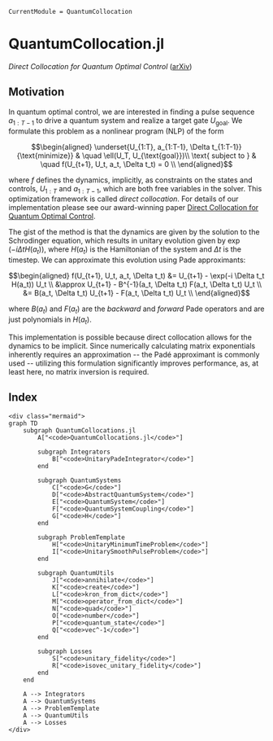 ```@meta
CurrentModule = QuantumCollocation
```

# QuantumCollocation.jl

*Direct Collocation for Quantum Optimal Control* ([arXiv](https://arxiv.org/abs/2305.03261))

## Motivation

In quantum optimal control, we are interested in finding a pulse sequence $a_{1:T-1}$ to drive a quantum system and realize a target gate $U_{\text{goal}}$. We formulate this problem as a nonlinear program (NLP) of the form

```math
\begin{aligned}
\underset{U_{1:T}, a_{1:T-1}, \Delta t_{1:T-1}}{\text{minimize}} & \quad \ell(U_T, U_{\text{goal}})\\
\text{ subject to } & \quad f(U_{t+1}, U_t, a_t, \Delta t_t) = 0 \\
\end{aligned}
```

where $f$ defines the dynamics, implicitly, as constraints on the states and controls, $U_{1:T}$ and $a_{1:T-1}$, which are both free variables in the solver. This optimization framework is called *direct collocation*.  For details of our implementation please see our award-winning paper [Direct Collocation for Quantum Optimal Control](https://arxiv.org/abs/2305.03261).

The gist of the method is that the dynamics are given by the solution to the Schrodinger equation, which results in unitary evolution given by $\exp(-i \Delta t H(a_t))$, where $H(a_t)$ is the Hamiltonian of the system and $\Delta t$ is the timestep.  We can approximate this evolution using Pade approximants:

```math
\begin{aligned}
f(U_{t+1}, U_t, a_t, \Delta t_t) &= U_{t+1} - \exp(-i \Delta t_t H(a_t)) U_t \\
&\approx U_{t+1} - B^{-1}(a_t, \Delta t_t) F(a_t, \Delta t_t) U_t \\
&= B(a_t, \Delta t_t) U_{t+1} - F(a_t, \Delta t_t) U_t \\
\end{aligned}
```

where $B(a_t)$ and $F(a_t)$ are the *backward* and *forward* Pade operators and are just polynomials in $H(a_t)$. 

This implementation is possible because direct collocation allows for the dynamics to be implicit. Since numerically calculating matrix exponentials inherently requires an approximation -- the Padé approximant is commonly used -- utilizing this formulation significantly improves performance, as, at least here, no matrix inversion is required.


## Index

```@raw html
<div class="mermaid">
graph TD
    subgraph QuantumCollocations.jl
        A["<code>QuantumCollocations.jl</code>"]
       
        subgraph Integrators
            B["<code>UnitaryPadeIntegrator</code>"]
        end
       
        subgraph QuantumSystems
            C["<code>G</code>"]
            D["<code>AbstractQuantumSystem</code>"]
            E["<code>QuantumSystem</code>"]
            F["<code>QuantumSystemCoupling</code>"]
            G["<code>H</code>"]
        end
       
        subgraph ProblemTemplate
            H["<code>UnitaryMinimumTimeProblem</code>"]
            I["<code>UnitarySmoothPulseProblem</code>"]
        end
       
        subgraph QuantumUtils
            J["<code>annihilate</code>"]
            K["<code>create</code>"]
            L["<code>kron_from_dict</code>"]
            M["<code>operator_from_dict</code>"]
            N["<code>quad</code>"]
            O["<code>number</code>"]
            P["<code>quantum_state</code>"]
            Q["<code>vec^-1</code>"]
        end
       
        subgraph Losses
            S["<code>unitary_fidelity</code>"]
            R["<code>isovec_unitary_fidelity</code>"]
        end
    end

    A --> Integrators
    A --> QuantumSystems
    A --> ProblemTemplate
    A --> QuantumUtils
    A --> Losses
</div>
```

```@index
```

